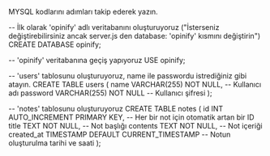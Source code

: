 MYSQL kodlarını adımları takip ederek yazın.

-- İlk olarak 'opinify' adlı veritabanını oluşturuyoruz ("İsterseniz değiştirebilirsiniz ancak server.js den database: 'opinify' kısmını değiştirin")
CREATE DATABASE opinify;

-- 'opinify' veritabanına geçiş yapıyoruz
USE opinify;

-- 'users' tablosunu oluşturuyoruz, name ile passwordu istrediğiniz gibi atayın.
CREATE TABLE users (
    name VARCHAR(255) NOT NULL,        -- Kullanıcı adı
    password VARCHAR(255) NOT NULL     -- Kullanıcı şifresi
);

-- 'notes' tablosunu oluşturuyoruz
CREATE TABLE notes (
    id INT AUTO_INCREMENT PRIMARY KEY, -- Her bir not için otomatik artan bir ID
    title TEXT NOT NULL,               -- Not başlığı
    contents TEXT NOT NULL,            -- Not içeriği
    created_at TIMESTAMP DEFAULT CURRENT_TIMESTAMP -- Notun oluşturulma tarihi ve saati
);
